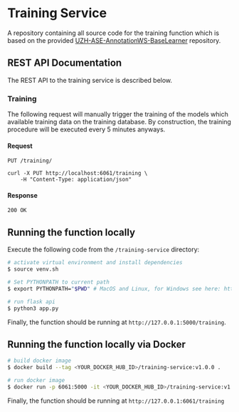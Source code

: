 # Training Service
A repository containing all source code for the training function which is based on the provided [UZH-ASE-AnnotationWS-BaseLearner](https://github.com/MEPalma/UZH-ASE-AnnotationWS-BaseLearner) repository.

## REST API Documentation

The REST API to the training service is described below.

### Training

The following request will manually trigger the training of the models which available training data on the training database. By construction, the training procedure will be executed every 5 minutes anyways. 

#### Request

`PUT /training/`

    curl -X PUT http://localhost:6061/training \
        -H "Content-Type: application/json"

#### Response

    200 OK

## Running the function locally
Execute the following code from the `/training-service` directory:

```bash
# activate virtual environment and install dependencies
$ source venv.sh

# Set PYTHONPATH to current path
$ export PYTHONPATH="$PWD" # MacOS and Linux, for Windows see here: https://bic-berkeley.github.io/psych-214-fall-2016/using_pythonpath.html

# run flask api
$ python3 app.py
```

Finally, the function should be running at ```http://127.0.0.1:5000/training```. 

## Running the function locally via Docker

```bash
# build docker image
$ docker build --tag <YOUR_DOCKER_HUB_ID>/training-service:v1.0.0 .

# run docker image
$ docker run -p 6061:5000 -it <YOUR_DOCKER_HUB_ID>/training-service:v1.0.0
```

Finally, the function should be running at ```http://127.0.0.1:6061/training```